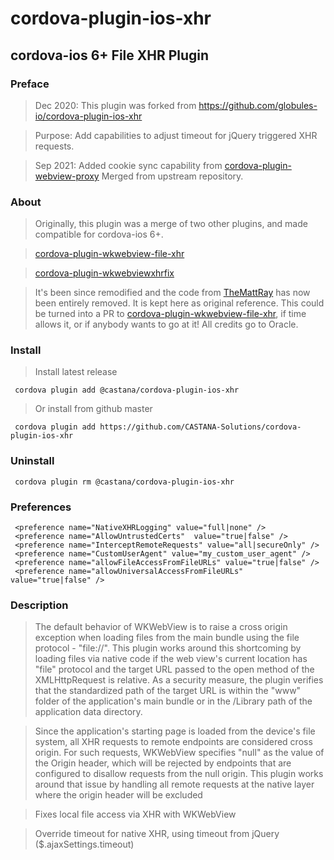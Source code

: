 # cordova-plugin-ios-xhr
## cordova-ios 6+ File XHR Plugin

### Preface
> Dec 2020: This plugin was forked from https://github.com/globules-io/cordova-plugin-ios-xhr

> Purpose: Add capabilities to adjust timeout for jQuery triggered XHR requests.

> Sep 2021: Added cookie sync capability from [cordova-plugin-webview-proxy](https://github.com/GEDYSIntraWare/cordova-plugin-webview-proxy/)
> Merged from upstream repository.

### About
> Originally, this plugin was a merge of two other plugins, and made compatible for cordova-ios 6+.

> [cordova-plugin-wkwebview-file-xhr](https://github.com/oracle/cordova-plugin-wkwebview-file-xhr)

> [cordova-plugin-wkwebviewxhrfix](https://github.com/TheMattRay/cordova-plugin-wkwebviewxhrfix)

> It's been since remodified and the code from [TheMattRay](https://github.com/TheMattRay) has now been entirely removed. It is kept here as original reference. 
> This could be turned into a PR to [cordova-plugin-wkwebview-file-xhr](https://github.com/oracle/cordova-plugin-wkwebview-file-xhr), if time allows it, or if anybody wants to go at it! All credits go to Oracle. 

### Install

> Install latest release

     cordova plugin add @castana/cordova-plugin-ios-xhr
     
> Or install from github master

     cordova plugin add https://github.com/CASTANA-Solutions/cordova-plugin-ios-xhr
     
### Uninstall

     cordova plugin rm @castana/cordova-plugin-ios-xhr
     
### Preferences

     <preference name="NativeXHRLogging" value="full|none" />
     <preference name="AllowUntrustedCerts"  value="true|false" />
     <preference name="InterceptRemoteRequests" value="all|secureOnly" />
     <preference name="CustomUserAgent" value="my_custom_user_agent" />
     <preference name="allowFileAccessFromFileURLs" value="true|false" />
     <preference name="allowUniversalAccessFromFileURLs" value="true|false" />
     
### Description

>The default behavior of WKWebView is to raise a cross origin exception when loading files from the main bundle using the file protocol - "file://". This plugin works around this shortcoming by loading files via native code if the web view's current location has "file" protocol and the target URL passed to the open method of the XMLHttpRequest is relative. As a security measure, the plugin verifies that the standardized path of the target URL is within the "www" folder of the application's main bundle or in the /Library path of the application data directory.

>Since the application's starting page is loaded from the device's file system, all XHR requests to remote endpoints are considered cross origin. For such requests, WKWebView specifies "null" as the value of the Origin header, which will be rejected by endpoints that are configured to disallow requests from the null origin. This plugin works around that issue by handling all remote requests at the native layer where the origin header will be excluded

>Fixes local file access via XHR with WKWebView

>Override timeout for native XHR, using timeout from jQuery ($.ajaxSettings.timeout)
